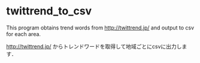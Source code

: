 # twittrend_to_csv

This program obtains trend words from http://twittrend.jp/ and output to csv for each area.

http://twittrend.jp/ からトレンドワードを取得して地域ごとにcsvに出力します．
